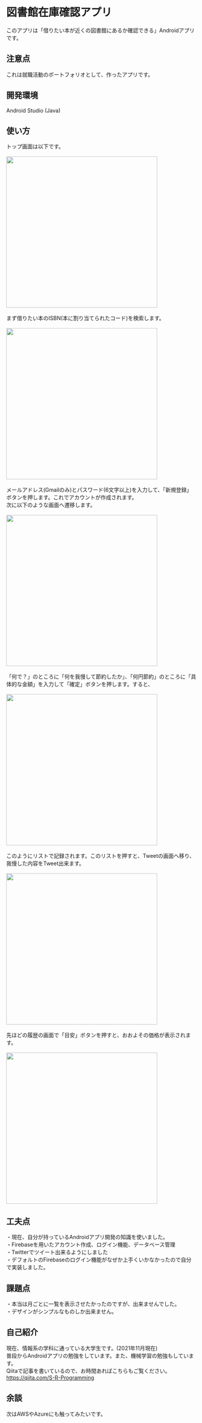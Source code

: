 # 図書館在庫確認アプリ
このアプリは「借りたい本が近くの図書館にあるか確認できる」Androidアプリです。

## 注意点
これは就職活動のポートフォリオとして、作ったアプリです。

## 開発環境 
Android Studio (Java)

## 使い方
トップ画面は以下です。<br><br>
<img src="https://user-images.githubusercontent.com/89324742/141609340-a5c42e32-c960-409d-9c15-14964e0c5b62.png"
     width="400px"><br><br>
まず借りたい本のISBN(本に割り当てられたコード)を検索します。<br><br>
<img src="https://user-images.githubusercontent.com/89324742/141609373-b42cb375-163a-4916-b1d4-5b5a03c365f7.png"
     width="400px"><br><br>
   メールアドレス(Gmailのみ)とパスワード(6文字以上)を入力して、「新規登録」ボタンを押します。これでアカウントが作成されます。<br>
   次に以下のような画面へ遷移します。<br><br>
   <img src="https://user-images.githubusercontent.com/89324742/140569825-1061cfa9-c79f-45a6-996e-025a302458b0.png"
        width="400px"><br><br>
「何で？」のところに「何を我慢して節約したか」、「何円節約」のところに「具体的な金額」を入力して「確定」ボタンを押します。すると、<br><br>
<img src = "https://user-images.githubusercontent.com/89324742/140570242-162dc5d9-4cc8-4ec1-a6dc-10acd3934801.png"
     width="400px"><br><br>
このようにリストで記録されます。このリストを押すと、Tweetの画面へ移り、我慢した内容をTweet出来ます。<br><br>
<img src = "https://user-images.githubusercontent.com/89324742/140570642-f76bbe5d-0281-41c6-be3b-6c4bc54a499c.png"
     width="400px"><br><br>
     先ほどの履歴の画面で「目安」ボタンを押すと、おおよその価格が表示されます。<br><br>
 <img src="https://user-images.githubusercontent.com/89324742/140571111-7bd2652f-33eb-4120-b089-da48eec46b3d.png"
      width="400px">

## 工夫点
・現在、自分が持っているAndroidアプリ開発の知識を使いました。<br>・Firebaseを用いたアカウント作成、ログイン機能、データベース管理<br>・Twitterでツイート出来るようにしました
<br>・デフォルトのFirebaseのログイン機能がなぜか上手くいかなかったので自分で実装しました。

## 課題点
・本当は月ごとに一覧を表示させたかったのですが、出来ませんでした。<br>・デザインがシンプルなものしか出来ません。

## 自己紹介
現在、情報系の学科に通っている大学生です。(2021年11月現在)<br>普段からAndroidアプリの勉強をしています。また、機械学習の勉強もしています。
<br>Qiitaで記事を書いているので、お時間あればこちらもご覧ください。https://qiita.com/S-R-Programming

## 余談
次はAWSやAzureにも触ってみたいです。
